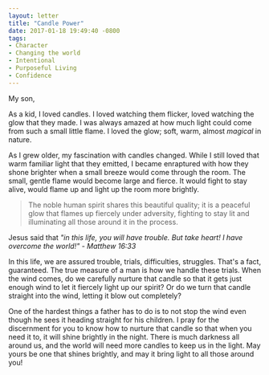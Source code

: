 ```yaml
---
layout: letter
title: "Candle Power"
date: 2017-01-18 19:49:40 -0800
tags:
- Character
- Changing the world
- Intentional
- Purposeful Living
- Confidence
---
```

My son,

As a kid, I loved candles. I loved watching them flicker, loved watching the glow that they made. I was always amazed at how much light could come from such a small little flame. I loved the glow; soft, warm, almost *magical* in nature. 

As I grew older, my fascination with candles changed. While I still loved that warm familiar light that they emitted, I became enraptured with how they shone brighter when a small breeze would come through the room. The small, gentle flame would become large and fierce. It would fight to stay alive, would flame up and light up the room more brightly.

> The noble human spirit shares this beautiful quality; it is a peaceful glow that flames up fiercely under adversity, fighting to stay lit and illuminating all those around it in the process.

Jesus said that <i>"in this life, you will have trouble. But take heart! I have overcome the world!" - Matthew 16:33</i>

In this life, we are assured trouble, trials, difficulties, struggles. That's a fact, guaranteed. The true measure of a man is how we handle these trials. When the wind comes, do we carefully nurture that candle so that it gets just enough wind to let it fiercely light up our spirit? Or do we turn that candle straight into the wind, letting it blow out completely?

One of the hardest things a father has to do is to not stop the wind even though he sees it heading straight for his children. I pray for the discernment for you to know how to nurture that candle so that when you need it to, it will shine brightly in the night. There is much darkness all around us, and the world will need more candles to keep us in the light. May yours be one that shines brightly, and may it bring light to all those around you!